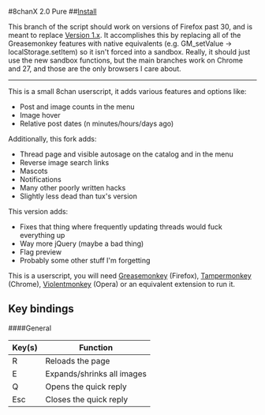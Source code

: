 #8chanX 2.0 Pure
##<a href="https://github.com/Pashe/8chan-X/raw/2-0_pure/8chan-x.user.js">Install</a>

This branch of the script should work on versions of Firefox past 30, and is meant to replace <a href="https://github.com/Pashe/8chan-X/tree/master">Version 1.x</a>. It accomplishes this by replacing all of the Greasemonkey features with native equivalents (e.g. GM_setValue -> localStorage.setItem) so it isn't forced into a sandbox. Really, it should just use the new sandbox functions, but the main branches work on Chrome and 27, and those are the only browsers I care about.
***

This is a small 8chan userscript, it adds various features and options like:
 * Post and image counts in the menu
 * Image hover
 * Relative post dates (n minutes/hours/days ago)

Additionally, this fork adds:
 * Thread page and visible autosage on the catalog and in the menu
 * Reverse image search links
 * Mascots
 * Notifications
 * Many other poorly written hacks
 * Slightly less dead than tux's version
 
This version adds:
 * Fixes that thing where frequently updating threads would fuck everything up
 * Way more jQuery (maybe a bad thing)
 * Flag preview
 * Probably some other stuff I'm forgetting

This is a userscript, you will need <a href="https://addons.mozilla.org/en-US/firefox/addon/greasemonkey/">Greasemonkey</a> (Firefox), <a href="https://chrome.google.com/webstore/detail/tampermonkey/dhdgffkkebhmkfjojejmpbldmpobfkfo">Tampermonkey</a> (Chrome), <a href="https://addons.opera.com/en/extensions/details/violent-monkey/">Violentmonkey</a> (Opera) or an equivalent extension to run it.

Key bindings
-----

####General

Key(s)  | Function
------- | --------
R       | Reloads the page
E       | Expands/shrinks all images
Q       | Opens the quick reply
Esc     | Closes the quick reply